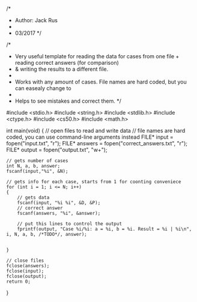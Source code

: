 /*
*   Author: Jack Rus
*
*   03/2017
*/

/*
*   Very useful template for reading the data for cases from one file + reading correct answers (for comparison)
*   & writing the results to a different file.
*
*   Works with any amount of cases. File names are hard coded, but you can easealy change to 
*
*   Helps to see mistakes and correct them.
*/

#include <stdio.h>
#include <string.h>
#include <stdlib.h>
#include <ctype.h>
#include <cs50.h>
#include <math.h>


int main(void)
{
    // open files to read and write data
    // file names are hard coded, you can use command-line arguments instead
    FILE* input = fopen("input.txt", "r");
    FILE* answers = fopen("correct_answers.txt", "r");
    FILE* output = fopen("output.txt", "w+");
   
    // gets number of cases
    int N, a, b, answer;
    fscanf(input,"%i", &N);  

    // gets info for each case, starts from 1 for coonting conveniece
    for (int i = 1; i <= N; i++)
    {
        // gets data 
        fscanf(input, "%i %i", &D, &P);
        // correct answer
        fscanf(answers, "%i", &answer);
        
        // put this lines to control the output
        fprintf(output, "Case %i/%i: a = %i, b = %i. Result = %i | %i\n", i, N, a, b, /*TODO*/, answer);
        
        
    }
    
    // close files
    fclose(answers);
    fclose(input);
    fclose(output);
    return 0;
}
